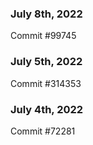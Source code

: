 ### July 8th, 2022

Commit #99745

### July 5th, 2022

Commit #314353


### July 4th, 2022

Commit #72281
